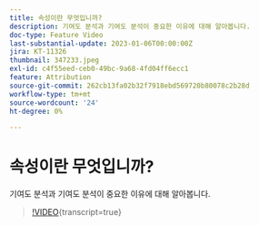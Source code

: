 ```yaml
---
title: 속성이란 무엇입니까?
description: 기여도 분석과 기여도 분석이 중요한 이유에 대해 알아봅니다.
doc-type: Feature Video
last-substantial-update: 2023-01-06T00:00:00Z
jira: KT-11326
thumbnail: 347233.jpeg
exl-id: c4f55eed-ceb0-49bc-9a68-4fd04ff6ecc1
feature: Attribution
source-git-commit: 262cb13fa02b32f7918ebd569720b80078c2b28d
workflow-type: tm+mt
source-wordcount: '24'
ht-degree: 0%

---
```


# 속성이란 무엇입니까?

기여도 분석과 기여도 분석이 중요한 이유에 대해 알아봅니다.

>[!VIDEO](https://video.tv.adobe.com/v/3421797/?learn=on&captions=kor){transcript=true}
